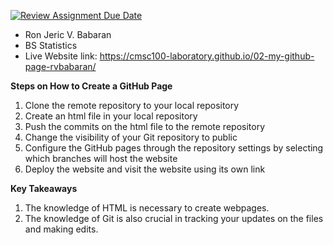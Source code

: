 [![Review Assignment Due Date](https://classroom.github.com/assets/deadline-readme-button-22041afd0340ce965d47ae6ef1cefeee28c7c493a6346c4f15d667ab976d596c.svg)](https://classroom.github.com/a/kElvRG-V)

- Ron Jeric V. Babaran
- BS Statistics
- Live Website link: https://cmsc100-laboratory.github.io/02-my-github-page-rvbabaran/

**Steps on How to Create a GitHub Page**
1. Clone the remote repository to your local repository
2. Create an html file in your local repository
3. Push the commits on the html file to the remote repository
3. Change the visibility of your Git repository to public
4. Configure the GitHub pages through the repository settings by selecting which branches will host the website
5. Deploy the website and visit the website using its own link

**Key Takeaways**
1. The knowledge of HTML is necessary to create webpages.
2. The knowledge of Git is also crucial in tracking your updates on the files and making edits.
